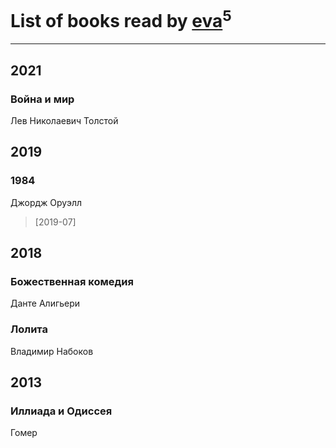 # List of books read by [eva](https://plus.google.com/u/0/111656270551033014778/)<sup>5</sup>
---

## 2021

### Война и мир
Лев Николаевич Толстой



## 2019

### 1984
Джордж Оруэлл
> [2019-07] 



## 2018

### Божественная комедия
Данте Алигьери


### Лолита
Владимир Набоков



## 2013

### Иллиада и Одиссея
Гомер



